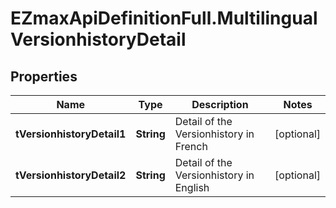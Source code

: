 # EZmaxApiDefinitionFull.MultilingualVersionhistoryDetail

## Properties

Name | Type | Description | Notes
------------ | ------------- | ------------- | -------------
**tVersionhistoryDetail1** | **String** | Detail of the Versionhistory in French | [optional] 
**tVersionhistoryDetail2** | **String** | Detail of the Versionhistory in English | [optional] 


